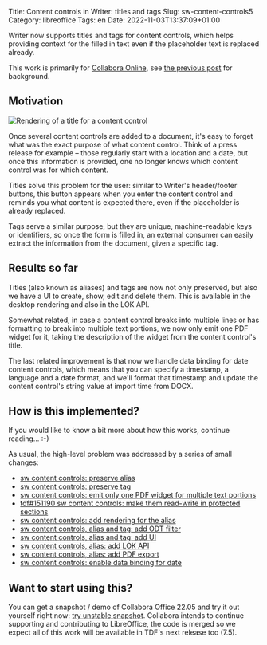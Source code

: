 Title: Content controls in Writer: titles and tags
Slug: sw-content-controls5
Category: libreoffice
Tags: en
Date: 2022-11-03T13:37:09+01:00

Writer now supports titles and tags for content controls, which helps providing context for the
filled in text even if the placeholder text is replaced already.

This work is primarily for [Collabora Online](https://www.collaboraoffice.com/), see [the previous
post]({filename}/2022/sw-content-controls4.md) for background.

## Motivation

![Rendering of a title for a content control](https://share.vmiklos.hu/blog/sw-content-controls5/content-control-alias.png)

Once several content controls are added to a document, it's easy to forget what was the exact
purpose of what content control. Think of a press release for example – those regularly start with
a location and a date, but once this information is provided, one no longer knows which content
control was for which content.

Titles solve this problem for the user: similar to Writer's header/footer buttons, this button
appears when you enter the content control and reminds you what content is expected there, even if
the placeholder is already replaced.

Tags serve a similar purpose, but they are unique, machine-readable keys or identifiers, so once the
form is filled in, an external consumer can easily extract the information from the document, given
a specific tag.

## Results so far

Titles (also known as aliases) and tags are now not only preserved, but also we have a UI to create,
show, edit and delete them. This is available in the desktop rendering and also in the LOK API.

Somewhat related, in case a content control breaks into multiple lines or has formatting to break
into multiple text portions, we now only emit one PDF widget for it, taking the description of the
widget from the content control's title.

The last related improvement is that now we handle data binding for date content controls, which
means that you can specify a timestamp, a language and a date format, and we'll format that
timestamp and update the content control's string value at import time from DOCX.

## How is this implemented?

If you would like to know a bit more about how this works, continue reading... :-)

As usual, the high-level problem was addressed by a series of small changes:

<!-- s/\([^ ]\+\) \(.*\)/- [\2](https:\/\/git.libreoffice.org\/core\/commit\/\1)/g -->

- [sw content controls: preserve alias](https://git.libreoffice.org/core/commit/481a082469802ffce08cd8c110e715260015eb97)
- [sw content controls: preserve tag](https://git.libreoffice.org/core/commit/5262aab9d220675f616579720b4bb43ee03cccfb)
- [sw content controls: emit only one PDF widget for multiple text portions](https://git.libreoffice.org/core/commit/a70f5f141c1e6013abb4c1b3219e017b2eea40a8)
- [tdf#151190 sw content controls: make them read-write in protected sections](https://git.libreoffice.org/core/commit/b138d6c12aaeb0b87dce15ea52dd134cf1abf6ac)
- [sw content controls: add rendering for the alias](https://git.libreoffice.org/core/commit/1a94cd8257ef4c462eaaa6d49bf4f26c9ac56a5e)
- [sw content controls, alias and tag: add ODT filter](https://git.libreoffice.org/core/commit/888a8c3ca70ed19309c15ff7b9f0968ece337cb5)
- [sw content controls, alias and tag: add UI](https://git.libreoffice.org/core/commit/add110bad816fadeb96e7af0d4689389c04c263e)
- [sw content controls, alias: add LOK API](https://git.libreoffice.org/core/commit/e368d26a7f24dc25f3d855511baabc128bc151e6)
- [sw content controls, alias: add PDF export](https://git.libreoffice.org/core/commit/122419be4f7bf576f7db5456b8b6b1f6f700487f)
- [sw content controls: enable data binding for date](https://git.libreoffice.org/core/commit/58002ab85d992c7ac44d8bb4d135246b67aa5cc7)

## Want to start using this?

You can get a snapshot / demo of Collabora Office 22.05 and try it out yourself right now: [try
unstable snapshot](https://www.collaboraoffice.com/collabora-office-latest-snapshot/).  Collabora
intends to continue supporting and contributing to LibreOffice, the code is merged so we expect all
of this work will be available in TDF's next release too (7.5).
